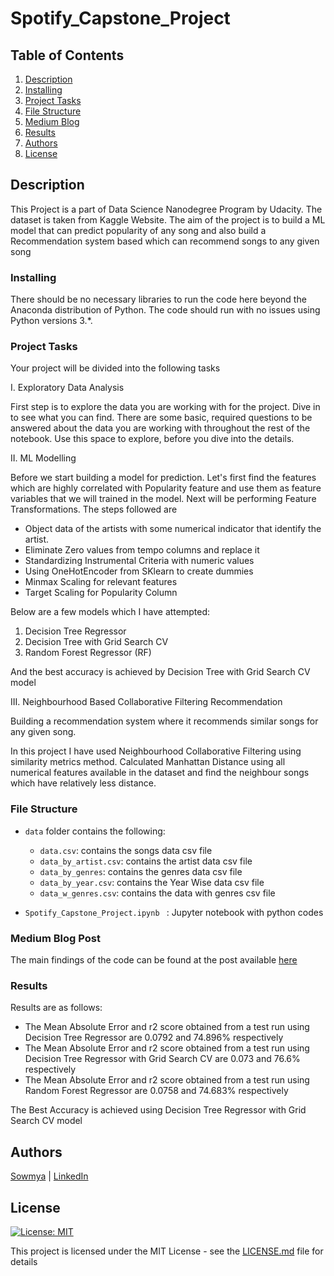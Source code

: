 # Spotify_Capstone_Project

## Table of Contents
1. [Description](#description)
2. [Installing](#installing)
3. [Project Tasks](#Tasks)
4. [File Structure](#FileStructure)
5. [Medium Blog](#blog)
6. [Results](#results)
7. [Authors](#authors)
8. [License](#license)

<a name="descripton"></a>
## Description

This Project is a part of Data Science Nanodegree Program by Udacity.
The dataset is taken from Kaggle Website. 
The aim of the project is to build a ML model that can predict popularity of any song and also build a Recommendation system based which can recommend songs to any given song

<a name="installing"></a>
### Installing
There should be no necessary libraries to run the code here beyond the Anaconda distribution of Python. The code should run with no issues using Python versions 3.*.

<a name="Tasks"></a>
### Project Tasks
Your project will be divided into the following tasks

I. Exploratory Data Analysis

First step is to explore the data you are working with for the project. Dive in to see what you can find. There are some basic, required questions to be answered about the data you are working with throughout the rest of the notebook. Use this space to explore, before you dive into the details.

II. ML Modelling

Before we start building a model for prediction. Let's first find the features which are highly correlated with Popularity feature and use them as feature variables that we will trained in the model.
Next will be performing Feature Transformations. The steps followed are 
* Object data of the artists with some numerical indicator that identify the artist.
* Eliminate Zero values from tempo columns and replace it
* Standardizing Instrumental Criteria with numeric values
* Using OneHotEncoder from SKlearn to create dummies
* Minmax Scaling for relevant features
* Target Scaling for Popularity Column

Below are a few models which I have attempted:
1. Decision Tree Regressor
2. Decision Tree with Grid Search CV
3. Random Forest Regressor (RF)

And  the best accuracy is achieved by Decision Tree with Grid Search CV model

III. Neighbourhood Based Collaborative Filtering Recommendation

Building a recommendation system where it recommends similar songs for any given song.

In this project I have used Neighbourhood Collaborative Filtering using similarity metrics method. Calculated Manhattan Distance using all numerical features available in the dataset and find the neighbour songs which have relatively less distance.

<a name="FileStructure"></a>
### File Structure

* `data` folder contains the following:
    * `data.csv`: contains the songs data csv file
    * `data_by_artist.csv`: contains the artist data csv file
    * `data_by_genres`: contains the genres data csv file
    * `data_by_year.csv`: contains the Year Wise data csv file
    * `data_w_genres.csv`: contains the data with genres csv file
  
* `Spotify_Capstone_Project.ipynb ` : Jupyter notebook with python codes

<a name="blog"></a>
### Medium Blog Post
The main findings of the code can be found at the post available [here](https://sunkusowmyasree.medium.com/spotify-song-prediction-and-recommendation-system-b3bbc71398ad)

<a name="results"></a>
### Results
Results are as follows:

- The Mean Absolute Error and r2 score obtained from a test run using Decision Tree Regressor are 0.0792 and 74.896% respectively
- The Mean Absolute Error and r2 score obtained from a test run using Decision Tree Regressor with Grid Search CV are 0.073 and 76.6% respectively
- The Mean Absolute Error and r2 score obtained from a test run using Random Forest Regressor are 0.0758 and 74.683% respectively

The Best Accuracy is achieved using Decision Tree Regressor with Grid Search CV model

<a name="authors"></a>
## Authors

[Sowmya](https://github.com/sunkusowmyasree/) | [LinkedIn](https://www.linkedin.com/in/sunku96/)

<a name="license"></a>

## License
[![License: MIT](https://img.shields.io/badge/License-MIT-yellow.svg)](https://opensource.org/licenses/MIT)

This project is licensed under the MIT License - see the [LICENSE.md](LICENSE.md) file for details

